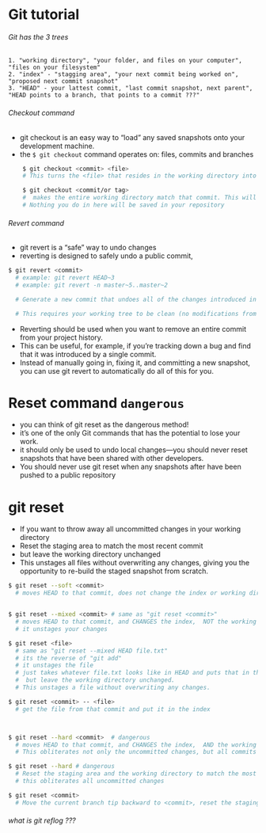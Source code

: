 # Git tutorial


###### Git has the 3 trees
```
1. "working directory", "your folder, and files on your computer", "files on your filesystem"
2. "index" - "stagging area", "your next commit being worked on", "proposed next commit snapshot"
3. "HEAD" - your lattest commit, "last commit snapshot, next parent", "HEAD points to a branch, that points to a commit ???"
```

###### Checkout command
  - git checkout is an easy way to “load” any saved snapshots onto your development machine.
  - the `$ git checkout` command operates on: files, commits and branches

```bash
    $ git checkout <commit> <file>  
    # This turns the <file> that resides in the working directory into an exact copy of the one from <commit> and adds it to the staging area.

    $ git checkout <commit/or tag>
    #  makes the entire working directory match that commit. This will put you in a detached HEAD state. and when you get back to the branch that your working,  you can use either git revert or git reset to undo any undesired changes.
    # Nothing you do in here will be saved in your repository

```
###### Revert command
  - git revert is a “safe” way to undo changes
  - reverting is designed to safely undo a public commit,


```bash
$ git revert <commit>
  # example: git revert HEAD~3
  # example: git revert -n master~5..master~2

  # Generate a new commit that undoes all of the changes introduced in <commit>, and adds a new commit with the resulting content.

  # This requires your working tree to be clean (no modifications from the HEAD commit).
```

- Reverting should be used when you want to remove an entire commit from your project history.
- This can be useful, for example, if you’re tracking down a bug and find that it was introduced by a single commit.
- Instead of manually going in, fixing it, and committing a new snapshot, you can use git revert to automatically do all of this for you.



# Reset command  `dangerous`
  - you can think of git reset as the dangerous method!
  -  it’s one of the only Git commands that has the potential to lose your work.
  -  it should only be used to undo local changes—you should never reset snapshots that have been shared with other developers.
  - You should never use git reset <commit> when any snapshots after <commit> have been pushed to a public repository



# git reset
  - If you want to throw away all uncommitted changes in your working directory
  - Reset the staging area to match the most recent commit
  - but leave the working directory unchanged
  - This unstages all files without overwriting any changes, giving you the opportunity to re-build the staged snapshot from scratch.


```bash
$ git reset --soft <commit>
  # moves HEAD to that commit, does not change the index or working directory


$ git reset --mixed <commit> # same as "git reset <commit>"
  # moves HEAD to that commit, and CHANGES the index,  NOT the working directory
  # it unstages your changes

$ git reset <file>
  # same as "git reset --mixed HEAD file.txt"
  # its the reverse of "git add"
  # it unstages the file
  # just takes whatever file.txt looks like in HEAD and puts that in the Index.
  #  but leave the working directory unchanged.
  # This unstages a file without overwriting any changes.

$ git reset <commit> -- <file>
  # get the file from that commit and put it in the index



$ git reset --hard <commit>  # dangerous
  # moves HEAD to that commit, and CHANGES the index,  AND the working directory
  # This obliterates not only the uncommitted changes, but all commits after <commit>, as well.

$ git reset --hard # dangerous
  # Reset the staging area and the working directory to match the most recent commit.
  # this obliterates all uncommitted changes

$ git reset <commit>
  # Move the current branch tip backward to <commit>, reset the staging area to match, but leave the working directory alone
```

###### what is git reflog ???
